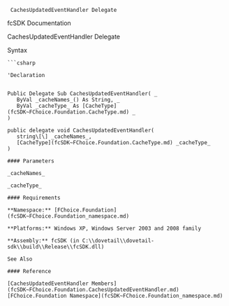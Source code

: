 ﻿     CachesUpdatedEventHandler Delegate                                                   

fcSDK Documentation

CachesUpdatedEventHandler Delegate

Syntax

```vbnet
```csharp

'Declaration
 

Public Delegate Sub CachesUpdatedEventHandler( _
   ByVal _cacheNames_() As String, _
   ByVal _cacheType_ As [CacheType](fcSDK~FChoice.Foundation.CacheType.md) _
) 

public delegate void CachesUpdatedEventHandler( 
   string\[\] _cacheNames_,
   [CacheType](fcSDK~FChoice.Foundation.CacheType.md) _cacheType_
)

#### Parameters

_cacheNames_

_cacheType_

#### Requirements

**Namespace:** [FChoice.Foundation](fcSDK~FChoice.Foundation_namespace.md)

**Platforms:** Windows XP, Windows Server 2003 and 2008 family

**Assembly:** fcSDK (in C:\\dovetail\\dovetail-sdk\\build\\Release\\fcSDK.dll)

See Also

#### Reference

[CachesUpdatedEventHandler Members](fcSDK~FChoice.Foundation.CachesUpdatedEventHandler.md)  
[FChoice.Foundation Namespace](fcSDK~FChoice.Foundation_namespace.md)